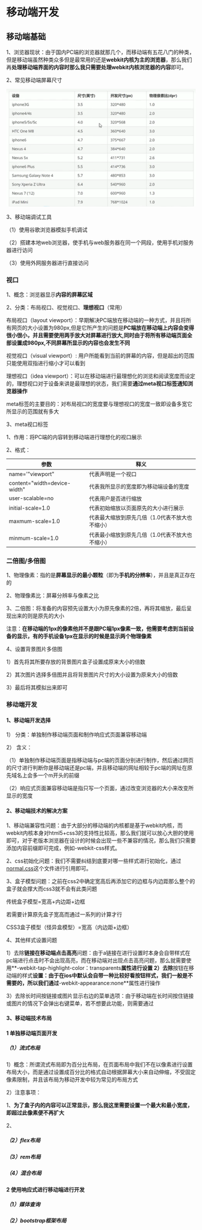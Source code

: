 #	移动端开发

## 移动端基础

1、浏览器现状：由于国内PC端的浏览器就那几个，而移动端有五花八门的种类，但是移动端虽然种类众多但是最常用的还是**webkit内核为主的浏览器**，那么我们再**处理移动端界面的内容时那么我只需要处理webkit内核浏览器的内容**即可。

2、常见移动端屏幕尺寸

![image-20230612165920676](%E7%A7%BB%E5%8A%A8%E7%AB%AF%E5%BC%80%E5%8F%91.assets/image-20230612165920676.png)

3、移动端调试工具

（1）使用谷歌浏览器模拟手机调试

（2）搭建本地web浏览器，使手机与web服务器在同一个网段，使用手机对服务器进行访问

（3）使用外网服务器进行直接访问

### 视口

1、概念：浏览器显示**内容的屏幕区域**

2、分类：布局视口、视觉视口、**理想视口**（常用）

布局视口（layout viewport）：早期解决PC端放在移动端的一种方式，并且将所有网页的大小设置为980px,但是它所产生的问题是**PC端放在移动端上内容会变得很小很小，并且需要使用两手放大对屏幕进行放大,同时由于将所有移动端页面全部设置成980px,不同屏幕所显示的内容也会发生不同**

视觉视口（visual viewport）: 用户所能看到当前的屏幕的内容，但是超出的范围只能使用双指进行缩小才可以看到

理想视口（idea viewport）：可以在移动端进行最理想化的浏览和阅读宽度而设定的，理想视口对于设备来讲是最理想的状态，我们需要**通过meta视口标签通知浏览器操作**

meta标签的主要目的：对布局视口的宽度要与理想视口的宽度一致即设备多宽它所显示的范围就有多大

3、meta视口标签

1、作用：将PC端的内容转到移动端进行理想化的视口展示

2、格式：<meta name="viewport" content="width=device-width,user-scalable=no,initial-scale=1.0,maxmum-scale=1.0,minmum-scale=1.0">

| 参数                         | 释义                                            |
| ---------------------------- | ----------------------------------------------- |
| name='"viewport"             | 代表声明是一个视口                              |
| content="width=device-width" | 代表我所显示的宽度即为移动端设备的宽度          |
| user-scalable=no             | 代表用户是否进行缩放                            |
| initial-scale=1.0            | 代表初始缩放以页面原先的大小进行展示            |
| maxmum-scale=1.0             | 代表最大缩放到原先几倍（1.0代表不放大也不缩小） |
| minmum-scale=1.0             | 代表最小缩放到原先几倍（1.0代表不放大也不缩小） |

### 二倍图/多倍图

1、物理像素：指的是**屏幕显示的最小颗粒**（即为**手机的分辨率**），并且是真正存在的

2、物理像素比：屏幕分辨率与像素之比

3、二倍图：将准备的内容预先设置大小为原先像素的2倍，再将其缩放，最后呈现出来的则是原先的大小

注意：**在移动端的1px的像素他并不是跟PC端1px像素一致，他需要考虑到当前设备的显示，有的手机设备1px在显示的时候是显示两个物理像素**

4、设置背景图片多倍图

1）首先将其所要存放的背景图片盒子设置成原来大小的倍数

2）其次图片选择多倍图并且将背景图片尺寸的大小设置为原来大小的倍数

3）最后将其模拟出来即可

### 移动端开发

#### 1、移动端开发选择

1） 分类：单独制作移动端页面和制作响应式页面兼容移动端

2） 含义：

（1）单独制作移动端页面是指移动端与pc端的页面分别进行制作，然后通过网页的尺寸进行判断你是移动端还是pc端，并且移动端的网址相较于pc端的网址在原先域名上会多一个m开头的前缀

（2）响应式页面兼容移动端是指只写一个页面，通过改变浏览器的大小来改变所显示的宽度

#### 2、移动端技术的解决方案

1、移动端兼容性问题：由于大部分的移动端的内核都是基于webkit内核，而webkit内核本身对html5+css3的支持性比较高，那么我们就可以放心大胆的使用即可，对于老版本浏览器在设计的时候会出现一些不兼容的情况，那么我们只需要添加内容前缀即可完成，例如-webkit-css样式。

2、css初始化问题：我们不需要纠结到底要对哪一些样式进行初始化，通过[normal.css](https://necolas.github.io/normalize.css/8.0.1/normalize.css)这个文件进行引用即可。

3、盒子模型问题：之前在css2中确定宽高后再添加它的边框与内边距那么整个的盒子就会撑大而css3就不会有此类问题

传统盒子模型=宽高+内边距+边框

若需要计算原先盒子宽高而通过一系列的计算才行

CSS3盒子模型（怪异盒模型）=宽高（内边距+边框）

4、其他样式设置问题

1）去除**链接在移动端点击高亮**问题：由于a链接在进行设置时本身会自带样式在pc端进行点击时不会出现高亮，而在移动端对出现点击高亮问题，那么就需要使用**-webkit-tap-highlight-color：transparents**属性进行设置
2）去除**按钮在移动端的样式**设置：由于在ios中默认会自带一种比较好看按钮样式，我们一般是不需要的，所以我们通过**-webkit-appearance:none**属性进行操作

3）去除长时间按链接或图片显示右边的菜单选项：由于移动端在长时间按住链接或图片的情况下会弹出右键菜单，若不想要此功能，则需要通过

#### 3、移动端技术布局

#### 1	单独移动端页面开发

##### （1）流式布局

1）概念：所谓流式布局即为百分比布局，在页面布局中我们不在以像素进行设置布局大小，而是通过设置成百分比的格式自动根据屏幕大小来自动伸缩，不受固定像素限制，并且该布局为移动开发中较为常见的布局方式

2）注意事项：

1、**为了盒子内的内容可以正常显示，那么我这里需要设置一个最大和最小宽度，即超过此像素便不再扩大**

2、

##### （2）flex布局

##### （3）rem布局

##### （4）混合布局

#### 2	使用响应式进行移动端进行开发

##### （1）媒体查询

##### （2）bootstrap框架布局









​                                                                                                                                                                                                                  

